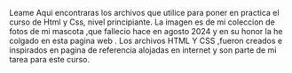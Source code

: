 Leame 
Aqui encontraras los archivos que utilice para poner en practica el curso de Html y Css, nivel principiante. 
La imagen es de mi coleccion de fotos de mi mascota ,que fallecio hace en agosto 2024 y en su honor la he colgado en esta pagina web .
Los archivos HTML Y CSS ,fueron creados e inspirados en pagina de referencia alojadas en internet y son parte de mi tarea para este curso. 

